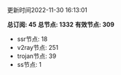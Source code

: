 更新时间2022-11-30 16:13:01

**总订阅: 45**
**总节点: 1332**
**有效节点: 309**
- ssr节点: 18
- v2ray节点: 251
- trojan节点: 39
- ss节点: 1
